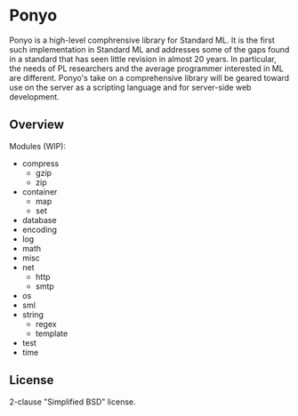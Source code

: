 # Ponyo

Ponyo is a high-level comphrensive library for Standard ML. It is the first
such implementation in Standard ML and addresses some of the gaps found in
a standard that has seen little revision in almost 20 years. In particular,
the needs of PL researchers and the average programmer interested in ML
are different. Ponyo's take on a comprehensive library will be geared toward
use on the server as a scripting language and for server-side web development.

## Overview

Modules (WIP):
* compress
  * gzip
  * zip
* container
  * map
  * set
* database
* encoding
* log
* math
* misc
* net
  * http
  * smtp
* os
* sml
* string
  * regex
  * template
* test
* time

## License

2-clause "Simplified BSD" license.